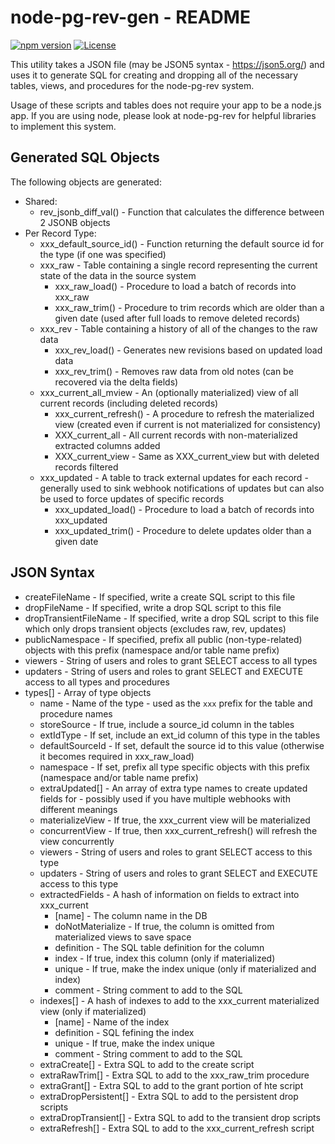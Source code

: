 # node-pg-rev-gen - README
[![npm version](https://badge.fury.io/js/@msamblanet%2Fnode-pg-rev-gen.svg)](https://badge.fury.io/js/@msamblanet%2Fnode-pg-rev-gen)
[![License](https://img.shields.io/badge/License-Apache%202.0-blue.svg)](https://opensource.org/licenses/Apache-2.0)

This utility takes a JSON file (may be JSON5 syntax - https://json5.org/) and uses it to generate SQL for creating
and dropping all of the necessary tables, views, and procedures for the node-pg-rev system.

Usage of these scripts and tables does not require your app to be a node.js app.  If you are using node, please look at node-pg-rev for helpful libraries to implement this system.

## Generated SQL Objects

The following objects are generated:

- Shared:
  - rev_jsonb_diff_val() - Function that calculates the difference between 2 JSONB objects
- Per Record Type:
  - xxx_default_source_id() - Function returning the default source id for the type (if one was specified)
  - xxx_raw - Table containing a single record representing the current state of the data in the source system
    - xxx_raw_load() - Procedure to load a batch of records into xxx_raw
    - xxx_raw_trim() - Procedure to trim records which are older than a given date (used after full loads to remove deleted records)
  - xxx_rev - Table containing a history of all of the changes to the raw data
    - xxx_rev_load() - Generates new revisions based on updated load data
    - xxx_rev_trim() - Removes raw data from old notes (can be recovered via the delta fields)
  - xxx_current_all_mview - An (optionally materialized) view of all current records (including deleted records)
    - xxx_current_refresh() - A procedure to refresh the materialized view (created even if current is not materialized for consistency)
    - XXX_current_all - All current records with non-materialized extracted columns added
    - XXX_current_view - Same as XXX_current_view but with deleted records filtered
  - xxx_updated - A table to track external updates for each record - generally used to sink webhook notifications of updates but can also be used to force updates of specific records
    - xxx_updated_load() - Procedure to load a batch of records into xxx_updated
    - xxx_updated_trim() - Procedure to delete updates older than a given date

## JSON Syntax

- createFileName - If specified, write a create SQL script to this file
- dropFileName - If specified, write a drop SQL script to this file
- dropTransientFileName - If specified, write a drop SQL script to this file which only drops transient objects (excludes raw, rev, updates)
- publicNamespace - If specified, prefix all public (non-type-related) objects with this prefix (namespace and/or table name prefix)
- viewers - String of users and roles to grant SELECT access to all types
- updaters - String of users and roles to grant SELECT and EXECUTE access to all types and procedures
- types[] - Array of type objects
  - name - Name of the type - used as the ```xxx``` prefix for the table and procedure names
  - storeSource - If true, include a source_id column in the tables
  - extIdType - If set, include an ext_id column of this type in the tables
  - defaultSourceId - If set, default the source id to this value (otherwise it becomes required in xxx_raw_load)
  - namespace - If set, prefix all type specific objects with this prefix (namespace and/or table name prefix)
  - extraUpdated[] - An array of extra type names to create updated fields for - possibly used if you have multiple webhooks with different meanings
  - materializeView - If true, the xxx_current view will be materialized
  - concurrentView - If true, then xxx_current_refresh() will refresh the view concurrently
  - viewers - String of users and roles to grant SELECT access to this type
  - updaters - String of users and roles to grant SELECT and EXECUTE access to this type
  - extractedFields - A hash of information on fields to extract into xxx_current
    - [name] - The column name in the DB
    - doNotMaterialize - If true, the column is omitted from materialized views to save space
    - definition - The SQL table definition for the column
    - index - If true, index this column (only if materialized)
    - unique - If true, make the index unique (only if materialized and index)
    - comment - String comment to add to the SQL
  - indexes[] - A hash of indexes to add to the xxx_current materialized view (only if materialized)
    - [name] - Name of the index
    - definition - SQL fefining the index
    - unique - If true, make the index unique
    - comment - String comment to add to the SQL
  - extraCreate[] - Extra SQL to add to the create script
  - extraRawTrim[] - Extra SQL to add to the xxx_raw_trim procedure
  - extraGrant[] - Extra SQL to add to the grant portion of hte script
  - extraDropPersistent[] - Extra SQL to add to the persistent drop scripts
  - extraDropTransient[] - Extra SQL to add to the transient drop scripts
  - extraRefresh[] - Extra SQL to add to the xxx_current_refresh script
